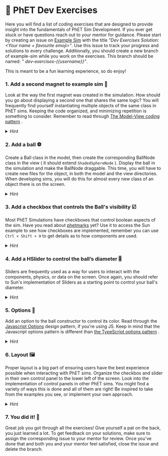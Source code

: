 # 💪 PhET Dev Exercises

Here you will find a list of coding exercises that are designed to provide insight into the fundamentals of PhET Sim
Development. If you ever get stuck or have questions reach out to your mentor for guidance. Please start by creating an
issue on [Example Sim](https://github.com/phetsims/example-sim) with the title *"Dev Exercises Solution: \<Your name +
favourite emoji\>"*. Use this issue to track your progress and solutions to every challenge. Additionally, you should
create a new branch of example-sim while you work on the exercises. This branch should be named: *"
dev-exercises-{{username}}"*.

This is meant to be a fun learning experience, so do enjoy!

### 1. Add a second magnet to example sim 🧲

Look at the way the first magnet was created in the simulation. How should you go about displaying a second one that
shares the same logic? You will frequently find yourself instantiating multiple objects of the same class in PhET sims.
Keeping the code organized, and minimizing repetition is something to consider. Remember to read
through [The Model-View coding pattern](https://github.com/phetsims/phet-info/blob/main/doc/phet-software-design-patterns.md#model-view-controller-mvc)
.

<details><summary>Hint</summary>Look into `MagnetsScreenView.js` to see how the magnet is added to the screen. There will be a model field for the magnet, so you'll have to work your way around that in `MagnetsModel.js`...</details>

### 2. Add a ball ⚽️

Create a Ball class in the model, then create the corresponding BallNode class in the view ( it should
extend `ShadedSphereNode` ). Display the ball in the simulation and make the BallNode draggable. This time, you will
have to create new files for the object, in both the model and the view directories. When developing sims, you will do
this for almost every new class of an object there is on the screen.

<details><summary>Hint</summary>You can make the contents of `Ball.js` (The model) very similar to `BarMagnet.js`. As for the Node, read through the constructor documentation of `ShadedSphereNode.js` to know what to add to the `super()` call.</details>

### 3. Add a checkbox that controls the Ball's visibility ☑️

Most PhET Simulations have checkboxes that control boolean aspects of the sim. Have you read
about [phetmarks](https://github.com/phetsims/phet-info/blob/main/doc/new-dev-onboarding.md#phetmarks) yet? Use it to
access the Sun example to see how checkboxes are implemented, remember you can use `Ctrl + Shift + H` to get details as
to how components are used.

<details><summary>Hint</summary>Look into `MagnetsControlPanel` in example-sim, that's where you have to add the Checkbox. Also, checkboxes get a Property as their first parameter, so you should probably give it the `visibleProperty` of Ball.</details>

### 4. Add a HSlider to control the ball’s diameter 🎚

Sliders are frequently used as a way for users to interact with the components, physics, or data on the screen. Once
again, you should refer to Sun's implementation of Sliders as a starting point to control your ball's diameter.

<details><summary>Hint</summary>Try passing in the BallNode's radius or diameter properties to the slider, and don't forget to use `link` to ensure these changes are being communicated between the components.</details>

### 5. Options 🎨

Add an option to the ball constructor to control its color. Read through
the [Javascript Options](https://github.com/phetsims/phet-info/blob/main/doc/phet-software-design-patterns.md#options-and-config-javascript)
design pattern, if you're using JS. Keep in mind that the Javascript options pattern is different
than [the TypeScript options pattern](https://github.com/phetsims/phet-info/blob/main/doc/phet-software-design-patterns.md#options-typescript)
.

<details><summary>Hint</summary> You can look into `ShadedSphereNodeOptions` to know what options you can play with.</details>

### 6. Layout 🖼

Proper layout is a big part of ensuring users have the best experience possible when interacting with PhET sims.
Organize the checkbox and slider in their own control panel to the lower left of the screen. Look into the
implementation of control panels in other PhET sims. You might find a variety of ways this is done and all of them are
right! Be inspired to take from the examples you see, or implement your own approach.

<details><summary>Hint</summary> In PhETmarks, Scenery/layout-documentation is the best place to learn about all the amazing tools that have been built for layout management. Start there to discover what tools you have at your disposal, and narrow down the approach you want to use.</details>

### 7. You did it! 🎉

Great job you got through all the exercises! Give yourself a pat on the back, you just learned a lot. To get feedback on
your solutions, make sure to assign the corresponding issue to your mentor for review. Once you've done that and both
you and your mentor feel satisfied, close the issue and delete the branch. 
